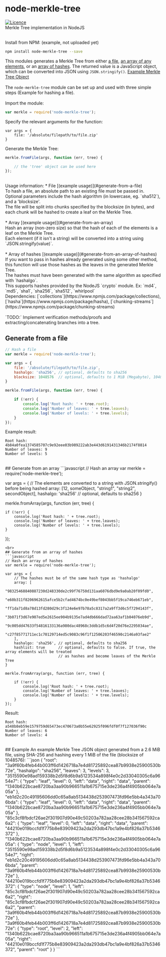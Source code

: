 # node-merkle-tree
[![Licence](https://img.shields.io/github/license/mashape/apistatus.svg?style=flat-square)](https://github.com/devedge/node-merkle-tree/blob/master/LICENSE) <br>
Merkle Tree implementation in NodeJS
<br><br>

Install from NPM:  (example, not uploaded yet) <br>
```bash
npm install node-merkle-tree --save
```

This modules generates a Merkle Tree from either [a file](#generate-from-a-file), [an array of any elements](#generate-from-an-array), or an [array of hashes](#generate-from-an-array-of-hashes). The returned value is a JavaScript object, which can be converted into JSON using `JSON.stringify()`. [Example Merkle Tree Object](#example)
<br><br>
The `node-merkle-tree` module can be set up and used with three simple steps (Example for hashing a file). <br><br>
Import the module: <br>
```javascript
var merkle = require('node-merkle-tree');
```

Specify the relevant arguments for the function: <br>
```
var args = {
    file: '/absolute/filepath/to/file.zip'
}
```

Generate the Merkle Tree: <br>
```javascript
merkle.fromFile(args, function (err, tree) {

    // the 'tree' object can be used here
});
```

<br>
Usage information:
* File [(example usage)](#generate-from-a-file) <br>
    To hash a file, an absolute path to an existing file must be passed in. Optional parameters include the hash algorithm (in lowercase, eg. `sha512`), and a 'blocksize'. <br>
    The file will be split into chunks specified by the blocksize (in bytes), and each chunk will be hashed to create a leaf on the Merkle Tree. <br><br>
* Array [(example usage)](#generate-from-an-array) <br>
    Hash an array (non-zero size) so that the hash of each of the elements is a leaf on the Merkle Tree. <br>
    Each element (if it isn't a string) will be converted into a string using `JSON.stringify(value)`. <br><br>
* Array of hashes [(example usage)](#generate-from-an-array-of-hashes) <br>
    If you want to pass in hashes already generated using some other method, this function will use those hashes as the leaves in the generated Merkle Tree. <br>
    The hashes must have been generated with the same algorithm as specified with `hashalgo`.



<br>
This supports hashes provided by the NodeJS `crypto` module. Ex: `md4`, `md5`, `sha1`, `sha256`, `sha512`, `whirlpool` 
<br>
Dependencies: [`collections`](https://www.npmjs.com/package/collections), [`hasha`](https://www.npmjs.com/package/hasha), [`chunking-streams`](https://www.npmjs.com/package/chunking-streams)
<br><br>
`TODO:` Implement verification methods/proofs and extracting/concatenating branches into a tree. 

## Generate from a file
```javascript
// Hash a file
var merkle = require('node-merkle-tree');

var args = {
    file: '/absolute/filepath/to/file.zip',
    hashalgo: 'sha256', // optional, defaults to sha256
    blocksize: 1048576  // optional, defaults to 1 MiB (Megabyte), 1048576 Bytes
}

merkle.fromFile(args, function (err, tree) {

    if (!err) {
        console.log('Root hash: ' + tree.root);
        console.log('Number of leaves: ' + tree.leaves);
        console.log('Number of levels: ' + tree.levels);
    }
});
```
Example result: <br>

```
Root hash: 4b84a0fea1374585707c9e92eee03b989222ab3e443d6191431346b2174f8814
Number of leaves: 9
Number of levels: 5
```


<br>
## Generate from an array
```javascript
// Hash an array
var merkle = require('node-merkle-tree');

var args = {
    // The elements are converted to a string with JSON.stringify() before being hashed
    array: [12, someObject, "string1", "string2", secondObject],
    hashalgo: 'sha256'  // optional, defaults to sha256
}

merkle.fromArray(args, function (err, tree) {

    if (!err) {
        console.log('Root hash: ' + tree.root);
        console.log('Number of leaves: ' + tree.leaves);
        console.log('Number of levels: ' + tree.levels);
    }
});
```
<br>
## Generate from an array of hashes
```javascript
// Hash an array of hashes
var merkle = require('node-merkle-tree');

var args = {
    // The hashes must be of the same hash type as 'hashalgo'
    array: [
        "98325468840887230d248330de2c99f76750d131aa6076dbd9e9a0ab20f09fd0",
        "e60b311f8206962615afce5b2cfad4674bc0e49bef8043bb5f19ca746eb671eb",
        "ff1da71d8a78d13fd280d29c3f124e6e97b78a5c8317a2a9ff3d6c5f7294143f",
        "3b071f3d67e907ed5e2615ee904b9135e7ad4db666dad72aa63af1b04076eb9d",
        "9c005dd47633f54816133136a980dac48968c3ddb1d5c6d4f20d76e2295034ae",
        "c27f85771711ec1c70129714ed5c9083c96f1f12506203f46590c2146a93fae2"
    ],
    hashalgo: 'sha256', // optional, defaults to sha256
    hashlist: true      // optional, defaults to false. If true, the array elements will be treated
                        // as hashes and become leaves of the Merkle Tree
}

merkle.fromArray(args, function (err, tree) {

    if (!err) {
        console.log('Root hash: ' + tree.root);
        console.log('Number of leaves: ' + tree.leaves);
        console.log('Number of levels: ' + tree.levels);
    }
});
```
Result: <br>

```
Root hash: a548b8eb59e1579759d65473ec470673a0b55e62925f096fdf0f7f127036f90c
Number of leaves: 6
Number of levels: 4
```

<br>
## Example
An example Merkle Tree JSON object generated from a 2.6 MiB file, using SHA-256 and hashing every 1 MiB of the file (blocksize of 1048576):
```json
{
    "root": "3a9f60b4feb44b003ff6d1426718a7e4d81725892cea87b9938e25900530b72e",
    "hashalgo": "sha256",
    "leaves": 3,
    "levels": 3,
    "3515590e98ad159338b2d5f8d6b9a5123534a898f4e0c2d33040305c6a9654e7": {
        "type": "leaf",
        "level": 0,
        "left": "data",
        "right": "data",
        "parent": "1340b622bcae8720ba3aa90b966511a1b675715e3de236a4f4905bb064e7a05a"
    },
    "eb1d2c20c49195606dd0c65a8ab5134438d253907473fd96e5bb4a343a706bda": {
        "type": "leaf",
        "level": 0,
        "left": "data",
        "right": "data",
        "parent": "1340b622bcae8720ba3aa90b966511a1b675715e3de236a4f4905bb064e7a05a"
    },
    "85c3cf8fbdcf26ae2f301907d90e49c50203a782aa28cee28b341567592ca6a2": {
        "type": "leaf",
        "level": 0,
        "left": "data",
        "right": "data",
        "parent": "44210e019bccfd1f775b8e83909423a2da293db47bc1a9e4bf826a37b5346372"
    },
    "1340b622bcae8720ba3aa90b966511a1b675715e3de236a4f4905bb064e7a05a": {
        "type": "node",
        "level": 1,
        "left": "3515590e98ad159338b2d5f8d6b9a5123534a898f4e0c2d33040305c6a9654e7",
        "right": "eb1d2c20c49195606dd0c65a8ab5134438d253907473fd96e5bb4a343a706bda",
        "parent": "3a9f60b4feb44b003ff6d1426718a7e4d81725892cea87b9938e25900530b72e"
    },
    "44210e019bccfd1f775b8e83909423a2da293db47bc1a9e4bf826a37b5346372": {
        "type": "node",
        "level": 1,
        "left": "85c3cf8fbdcf26ae2f301907d90e49c50203a782aa28cee28b341567592ca6a2",
        "right": "85c3cf8fbdcf26ae2f301907d90e49c50203a782aa28cee28b341567592ca6a2",
        "parent": "3a9f60b4feb44b003ff6d1426718a7e4d81725892cea87b9938e25900530b72e"
    },
    "3a9f60b4feb44b003ff6d1426718a7e4d81725892cea87b9938e25900530b72e": {
        "type": "root",
        "level": 2,
        "left": "1340b622bcae8720ba3aa90b966511a1b675715e3de236a4f4905bb064e7a05a",
        "right": "44210e019bccfd1f775b8e83909423a2da293db47bc1a9e4bf826a37b5346372",
        "parent": "root"
    }
}
```
